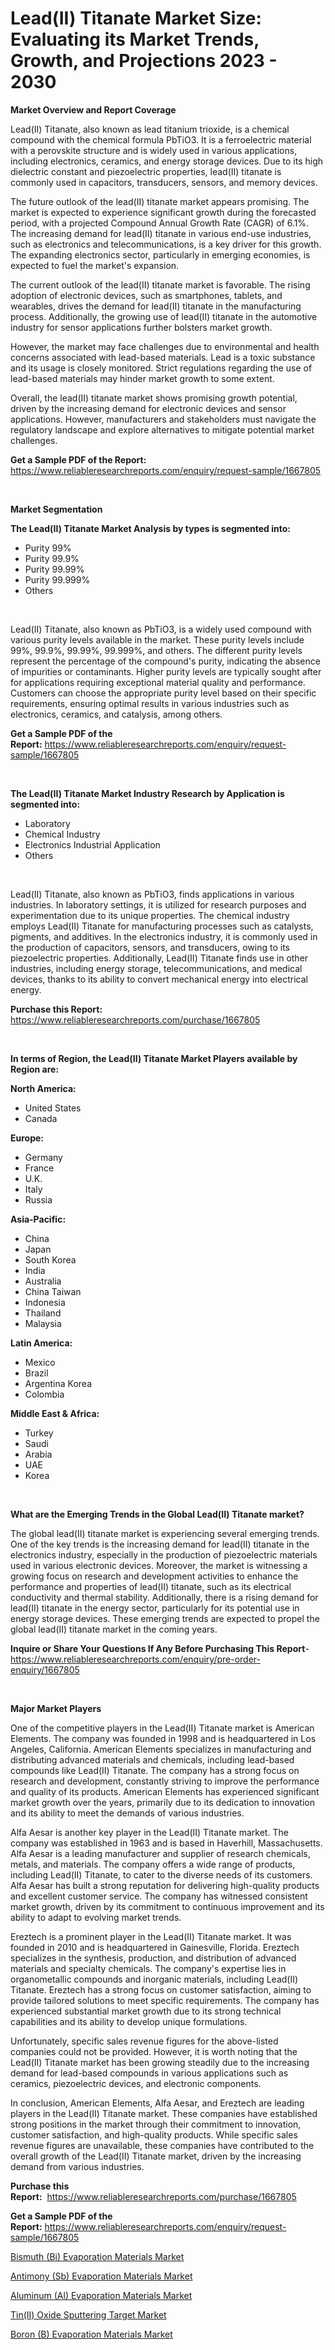 <p><h1>Lead(II) Titanate Market Size: Evaluating its Market Trends, Growth, and Projections 2023 - 2030</h1></p><p><strong>Market Overview and Report Coverage</strong></p>
<p><p>Lead(II) Titanate, also known as lead titanium trioxide, is a chemical compound with the chemical formula PbTiO3. It is a ferroelectric material with a perovskite structure and is widely used in various applications, including electronics, ceramics, and energy storage devices. Due to its high dielectric constant and piezoelectric properties, lead(II) titanate is commonly used in capacitors, transducers, sensors, and memory devices.</p><p>The future outlook of the lead(II) titanate market appears promising. The market is expected to experience significant growth during the forecasted period, with a projected Compound Annual Growth Rate (CAGR) of 6.1%. The increasing demand for lead(II) titanate in various end-use industries, such as electronics and telecommunications, is a key driver for this growth. The expanding electronics sector, particularly in emerging economies, is expected to fuel the market's expansion.</p><p>The current outlook of the lead(II) titanate market is favorable. The rising adoption of electronic devices, such as smartphones, tablets, and wearables, drives the demand for lead(II) titanate in the manufacturing process. Additionally, the growing use of lead(II) titanate in the automotive industry for sensor applications further bolsters market growth.</p><p>However, the market may face challenges due to environmental and health concerns associated with lead-based materials. Lead is a toxic substance and its usage is closely monitored. Strict regulations regarding the use of lead-based materials may hinder market growth to some extent.</p><p>Overall, the lead(II) titanate market shows promising growth potential, driven by the increasing demand for electronic devices and sensor applications. However, manufacturers and stakeholders must navigate the regulatory landscape and explore alternatives to mitigate potential market challenges.</p></p>
<p><strong>Get a Sample PDF of the Report:</strong> <a href="https://www.reliableresearchreports.com/enquiry/request-sample/1667805">https://www.reliableresearchreports.com/enquiry/request-sample/1667805</a></p>
<p>&nbsp;</p>
<p><strong>Market Segmentation</strong></p>
<p><strong>The Lead(II) Titanate Market Analysis by types is segmented into:</strong></p>
<p><ul><li>Purity 99%</li><li>Purity 99.9%</li><li>Purity 99.99%</li><li>Purity 99.999%</li><li>Others</li></ul></p>
<p>&nbsp;</p>
<p><p>Lead(II) Titanate, also known as PbTiO3, is a widely used compound with various purity levels available in the market. These purity levels include 99%, 99.9%, 99.99%, 99.999%, and others. The different purity levels represent the percentage of the compound's purity, indicating the absence of impurities or contaminants. Higher purity levels are typically sought after for applications requiring exceptional material quality and performance. Customers can choose the appropriate purity level based on their specific requirements, ensuring optimal results in various industries such as electronics, ceramics, and catalysis, among others.</p></p>
<p><strong>Get a Sample PDF of the Report:</strong>&nbsp;<a href="https://www.reliableresearchreports.com/enquiry/request-sample/1667805">https://www.reliableresearchreports.com/enquiry/request-sample/1667805</a></p>
<p>&nbsp;</p>
<p><strong>The Lead(II) Titanate Market Industry Research by Application is segmented into:</strong></p>
<p><ul><li>Laboratory</li><li>Chemical Industry</li><li>Electronics Industrial Application</li><li>Others</li></ul></p>
<p>&nbsp;</p>
<p><p>Lead(II) Titanate, also known as PbTiO3, finds applications in various industries. In laboratory settings, it is utilized for research purposes and experimentation due to its unique properties. The chemical industry employs Lead(II) Titanate for manufacturing processes such as catalysts, pigments, and additives. In the electronics industry, it is commonly used in the production of capacitors, sensors, and transducers, owing to its piezoelectric properties. Additionally, Lead(II) Titanate finds use in other industries, including energy storage, telecommunications, and medical devices, thanks to its ability to convert mechanical energy into electrical energy.</p></p>
<p><strong>Purchase this Report:</strong>&nbsp; <a href="https://www.reliableresearchreports.com/purchase/1667805">https://www.reliableresearchreports.com/purchase/1667805</a></p>
<p>&nbsp;</p>
<p><strong>In terms of Region, the Lead(II) Titanate Market Players available by Region are:</strong></p>
<p>
    <p> <strong> North America: </strong>
        <ul>
            <li>United States</li>
            <li>Canada</li>
        </ul>
        </p> 
    <p> <strong> Europe: </strong>
        <ul>
            <li>Germany</li>
            <li>France</li>
            <li>U.K.</li>
            <li>Italy</li>
            <li>Russia</li>
        </ul>
        </p> 
    <p> <strong> Asia-Pacific: </strong>
        <ul>
            <li>China</li>
            <li>Japan</li>
            <li>South Korea</li>
            <li>India</li>
            <li>Australia</li>
            <li>China Taiwan</li>
            <li>Indonesia</li>
            <li>Thailand</li>
            <li>Malaysia</li>
        </ul>
        </p> 
    <p> <strong> Latin America: </strong>
        <ul>
            <li>Mexico</li>
            <li>Brazil</li>
            <li>Argentina Korea</li>
            <li>Colombia</li>
        </ul>
        </p> 
    <p> <strong> Middle East & Africa: </strong>
        <ul>
            <li>Turkey</li>
            <li>Saudi</li>
            <li>Arabia</li>
            <li>UAE</li>
            <li>Korea</li>
        </ul>
    </p>
    </p>
<p>&nbsp;</p>
<p><strong>What are the Emerging Trends in the Global Lead(II) Titanate market?</strong></p>
<p><p>The global lead(II) titanate market is experiencing several emerging trends. One of the key trends is the increasing demand for lead(II) titanate in the electronics industry, especially in the production of piezoelectric materials used in various electronic devices. Moreover, the market is witnessing a growing focus on research and development activities to enhance the performance and properties of lead(II) titanate, such as its electrical conductivity and thermal stability. Additionally, there is a rising demand for lead(II) titanate in the energy sector, particularly for its potential use in energy storage devices. These emerging trends are expected to propel the global lead(II) titanate market in the coming years.</p></p>
<p><strong>Inquire or Share Your Questions If Any Before Purchasing This Report</strong>- <a href="https://www.reliableresearchreports.com/enquiry/pre-order-enquiry/1667805">https://www.reliableresearchreports.com/enquiry/pre-order-enquiry/1667805</a></p>
<p>&nbsp;</p>
<p><strong>Major Market Players</strong></p>
<p><p>One of the competitive players in the Lead(II) Titanate market is American Elements. The company was founded in 1998 and is headquartered in Los Angeles, California. American Elements specializes in manufacturing and distributing advanced materials and chemicals, including lead-based compounds like Lead(II) Titanate. The company has a strong focus on research and development, constantly striving to improve the performance and quality of its products. American Elements has experienced significant market growth over the years, primarily due to its dedication to innovation and its ability to meet the demands of various industries.</p><p>Alfa Aesar is another key player in the Lead(II) Titanate market. The company was established in 1963 and is based in Haverhill, Massachusetts. Alfa Aesar is a leading manufacturer and supplier of research chemicals, metals, and materials. The company offers a wide range of products, including Lead(II) Titanate, to cater to the diverse needs of its customers. Alfa Aesar has built a strong reputation for delivering high-quality products and excellent customer service. The company has witnessed consistent market growth, driven by its commitment to continuous improvement and its ability to adapt to evolving market trends.</p><p>Ereztech is a prominent player in the Lead(II) Titanate market. It was founded in 2010 and is headquartered in Gainesville, Florida. Ereztech specializes in the synthesis, production, and distribution of advanced materials and specialty chemicals. The company's expertise lies in organometallic compounds and inorganic materials, including Lead(II) Titanate. Ereztech has a strong focus on customer satisfaction, aiming to provide tailored solutions to meet specific requirements. The company has experienced substantial market growth due to its strong technical capabilities and its ability to develop unique formulations.</p><p>Unfortunately, specific sales revenue figures for the above-listed companies could not be provided. However, it is worth noting that the Lead(II) Titanate market has been growing steadily due to the increasing demand for lead-based compounds in various applications such as ceramics, piezoelectric devices, and electronic components.</p><p>In conclusion, American Elements, Alfa Aesar, and Ereztech are leading players in the Lead(II) Titanate market. These companies have established strong positions in the market through their commitment to innovation, customer satisfaction, and high-quality products. While specific sales revenue figures are unavailable, these companies have contributed to the overall growth of the Lead(II) Titanate market, driven by the increasing demand from various industries.</p></p>
<p><strong>Purchase this Report:</strong>&nbsp;&nbsp;<a href="https://www.reliableresearchreports.com/purchase/1667805">https://www.reliableresearchreports.com/purchase/1667805</a></p>
<p></p>
<p><strong>Get a Sample PDF of the Report:</strong>&nbsp;<a href="https://www.reliableresearchreports.com/enquiry/request-sample/1667805">https://www.reliableresearchreports.com/enquiry/request-sample/1667805</a></p>
<p><p><a href="https://github.com/Chiragrp26/Market-Research-Report-List-2/blob/main/bismuth-bi-evaporation-materials-market.md">Bismuth (Bi) Evaporation Materials Market</a></p><p><a href="https://github.com/santosh758595/Market-Research-Report-List-2/blob/main/antimony-sb-evaporation-materials-market.md">Antimony (Sb) Evaporation Materials Market</a></p><p><a href="https://github.com/Chiragrp25/Market-Research-Report-List-2/blob/main/aluminum-al-evaporation-materials-market.md">Aluminum (Al) Evaporation Materials Market</a></p><p><a href="https://github.com/YashRP12/Market-Research-Report-List-2/blob/main/tinii-oxide-sputtering-target-market.md">Tin(II) Oxide Sputtering Target Market</a></p><p><a href="https://github.com/AKSHATREPORTPRIME/Market-Research-Report-List-2/blob/main/boron-b-evaporation-materials-market.md">Boron (B) Evaporation Materials Market</a></p></p>